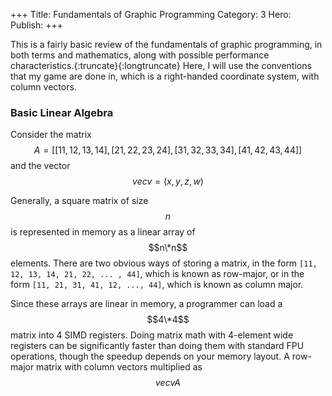 +++
Title: Fundamentals of Graphic Programming
Category: 3
Hero: 
Publish: <nil>
+++

This is a fairly basic review of the fundamentals of graphic programming, in both terms and mathematics, along with possible performance characteristics.{:truncate}{:longtruncate} Here, I will use the conventions that my game are done in, which is a right-handed coordinate system, with column vectors.

### Basic Linear Algebra
Consider the matrix $$A = [[11, 12, 13, 14],[21, 22, 23, 24],[31, 32, 33, 34],[41, 42, 43, 44]]$$ and the vector $$vec v = (x, y, z, w)$$

Generally, a square matrix of size $$n$$ is represented in memory as a linear array of $$n\*n$$ elements. There are two obvious ways of storing a matrix, in the form `[11, 12, 13, 14, 21, 22, ... , 44]`, which is known as row-major, or in the form `[11, 21, 31, 41, 12, ..., 44]`, which is known as column major.

Since these arrays are linear in memory, a programmer can load a $$4\*4$$ matrix into 4 SIMD registers. Doing matrix math with 4-element wide registers can be significantly faster than doing them with standard FPU operations, though the speedup depends on your memory layout. A row-major matrix with column vectors multiplied as $$vec vA$$ 

